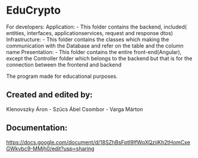  # EduCrypto
For developers: Application: - This folder contains the backend, included( entities, interfaces, applicationservices, request and response dtos) Infrastructure: - This folder contains the classes which making the communication with the Database and refer on the table and the column name Presentation: - This folder contains the entire front-end(Angular), except the Controller folder which belongs to the backend but that is for the connection between the frontend and backend

The program made for educational purposes.

 ## Created and edited by: 
 Klenovszky Áron - Szücs Ábel Csombor - Varga Márton
 
 ## Documentation: 
 https://docs.google.com/document/d/18SZhBsFptl9IfWqXQzijKh2tHomCxeGWkvbc9-MMjh0/edit?usp=sharing

